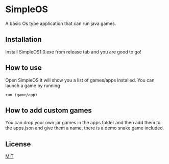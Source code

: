 
# SimpleOS

A basic Os type application that can run java games.


## Installation




Install SimpleOS1.0.exe from release tab and you are good to go!
    
## How to use


Open SimpleOS it will show you a list of games/apps installed. You can launch a game by running

```command
run (game/app)
```
## How to add custom games

You can drop your own jar games in the apps folder and then add them to the apps.json and give them a name, there is a demo snake game included.

## License

[MIT](https://choosealicense.com/licenses/mit/)

